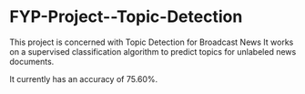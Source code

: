# FYP-Project--Topic-Detection

This project is concerned with Topic Detection for Broadcast News
It works on a supervised classification algorithm to predict topics for unlabeled news documents.

It currently has an accuracy of 75.60%. 
